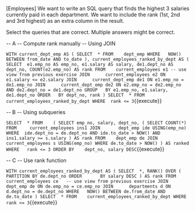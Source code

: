 [Employees] We want to write an SQL query that finds the highest 3 salaries currently paid in each department. We want to include the rank (1st, 2nd and 3rd highest) as an extra column in the result.

Select the queries that are correct. Multiple answers might be correct.


-- A -- Compute rank manually -- Using JOIN

``
WITH current_dept_emp AS (
SELECT	*
FROM    dept_emp
WHERE	NOW() BETWEEN from_date AND to_date
),
current_employees_ranked_by_dept AS (
SELECT	e1.emp_no AS emp_no, e1.salary AS salary, de1.dept_no AS dept_no, COUNT(e2.emp_no) AS rank
FROM    current_employees e1 -- use view from previous exercise
JOIN      current_employees e2 ON e1.salary <= e2.salary
JOIN      current_dept_emp de1 ON e1.emp_no = de1.emp_no
JOIN      current_dept_emp de2 ON e2.emp_no = de2.emp_no
              AND de2.dept_no = de1.dept_no
GROUP	BY e1.emp_no, e1.salary, de1.dept_no
ORDER	BY dept_no, rank
)
SELECT	*
FROM     current_employees_ranked_by_dept
WHERE  rank <= 3
``{{execute}}


-- B -- Using subqueries

``
SELECT	*
FROM    (
SELECT emp_no, salary, dept_no, (
SELECT COUNT(*)
FROM     current_employees ins1
JOIN       dept_emp ide USING(emp_no)
WHERE  ide.dept_no = de.dept_no
               AND ide.to_date > NOW()
               AND ins1.salary >= s.salary
) AS rank
FROM	dept_emp de
JOIN	current_employees s USING(emp_no)
WHERE de.to_date > NOW()
) AS ranked
WHERE	rank <= 3
ORDER BY	dept_no, salary DESC
``{{execute}}


-- C -- Use rank function

``
WITH current_employees_ranked_by_dept AS (
SELECT	*, RANK() OVER (
PARTITION BY de.dept_no
ORDER       BY salary DESC
) AS rank
FROM    current_employees ce   -- use view from previous exercise
JOIN      dept_emp de ON de.emp_no = ce.emp_no
JOIN      departments d ON d.dept_no = de.dept_no
WHERE	NOW() BETWEEN de.from_date AND de.to_date
)
SELECT	*
FROM    current_employees_ranked_by_dept
WHERE	rank <= 3
``{{execute}}


